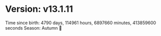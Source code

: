 # Version: v13.1.11
Time since birth: 4790 days, 114961 hours, 6897660 minutes, 413859600 seconds
Season: Autumn 🍁
